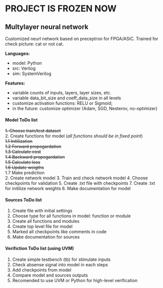# PROJECT IS FROZEN NOW #

## Multylayer neural network

Customized neurl network based on preceptron for FPGA/ASIC.
Trained for check picture: cat or not cat.

**Languages:**
* model: Python
* src: Verilog
* sim: SystemVerilog

**Features:**
* variable counts of inputs, layers, layer sizes, etc.
* variable data_bit_size and coeff_data_size in all levels
* customize activation functions: RELU or Sigmoid;
* in the future: customize optimizer (Adam, SGD, Nesterov, no-optimizer)

#### Model ToDo list
~~1. Choose train/test dataset~~  
2. Create functions for model (*all functions should be in fixed point*)    
~~1.1 Initilization~~  
~~1.2 Forward propogardation~~  
~~1.3 Calculate cost~~  
~~1.4 Backward propogardation~~  
~~1.5 Calculate loss~~  
~~1.6 Update weigths~~  
1.7 Make prediction  
2. Create network model
3. Train and check network model
4. Choose checkpoints for validation
5. Create .txt file with checkpoints
7. Create .txt for initilize network weights
6. Make documentation for model

#### Sources ToDo list
1. Create file with initial settings
2. Choose type for all functions in model: function or module
3. Create all functions and modules
4. Create top level file for model
5. Marked all checkpoints like comments in code
6. Make documentation for sources


#### Verifiction ToDo list (using UVM)
1. Create simple testbench (tb) for stimulate inputs
2. Check absense signal into model in each steps
3. Add checkpoints from model
4. Compare model and sources outputs
5. Recomended to use UVM or Python for high-level verification
